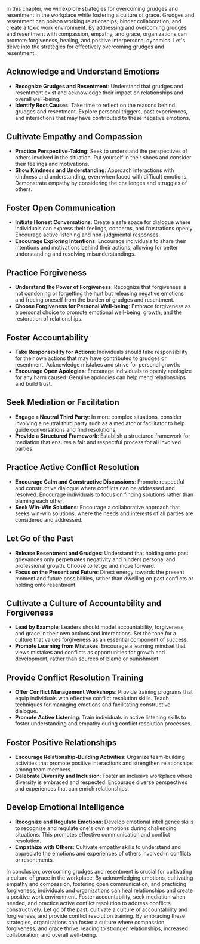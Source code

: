 
In this chapter, we will explore strategies for overcoming grudges and resentment in the workplace while fostering a culture of grace. Grudges and resentment can poison working relationships, hinder collaboration, and create a toxic work environment. By addressing and overcoming grudges and resentment with compassion, empathy, and grace, organizations can promote forgiveness, healing, and positive interpersonal dynamics. Let's delve into the strategies for effectively overcoming grudges and resentment.

Acknowledge and Understand Emotions
-----------------------------------

* **Recognize Grudges and Resentment**: Understand that grudges and resentment exist and acknowledge their impact on relationships and overall well-being.
* **Identify Root Causes**: Take time to reflect on the reasons behind grudges and resentment. Explore personal triggers, past experiences, and interactions that may have contributed to these negative emotions.

Cultivate Empathy and Compassion
--------------------------------

* **Practice Perspective-Taking**: Seek to understand the perspectives of others involved in the situation. Put yourself in their shoes and consider their feelings and motivations.
* **Show Kindness and Understanding**: Approach interactions with kindness and understanding, even when faced with difficult emotions. Demonstrate empathy by considering the challenges and struggles of others.

Foster Open Communication
-------------------------

* **Initiate Honest Conversations**: Create a safe space for dialogue where individuals can express their feelings, concerns, and frustrations openly. Encourage active listening and non-judgmental responses.
* **Encourage Exploring Intentions**: Encourage individuals to share their intentions and motivations behind their actions, allowing for better understanding and resolving misunderstandings.

Practice Forgiveness
--------------------

* **Understand the Power of Forgiveness**: Recognize that forgiveness is not condoning or forgetting the hurt but releasing negative emotions and freeing oneself from the burden of grudges and resentment.
* **Choose Forgiveness for Personal Well-being**: Embrace forgiveness as a personal choice to promote emotional well-being, growth, and the restoration of relationships.

Foster Accountability
---------------------

* **Take Responsibility for Actions**: Individuals should take responsibility for their own actions that may have contributed to grudges or resentment. Acknowledge mistakes and strive for personal growth.
* **Encourage Open Apologies**: Encourage individuals to openly apologize for any harm caused. Genuine apologies can help mend relationships and build trust.

Seek Mediation or Facilitation
------------------------------

* **Engage a Neutral Third Party**: In more complex situations, consider involving a neutral third party such as a mediator or facilitator to help guide conversations and find resolutions.
* **Provide a Structured Framework**: Establish a structured framework for mediation that ensures a fair and respectful process for all involved parties.

Practice Active Conflict Resolution
-----------------------------------

* **Encourage Calm and Constructive Discussions**: Promote respectful and constructive dialogue where conflicts can be addressed and resolved. Encourage individuals to focus on finding solutions rather than blaming each other.
* **Seek Win-Win Solutions**: Encourage a collaborative approach that seeks win-win solutions, where the needs and interests of all parties are considered and addressed.

Let Go of the Past
------------------

* **Release Resentment and Grudges**: Understand that holding onto past grievances only perpetuates negativity and hinders personal and professional growth. Choose to let go and move forward.
* **Focus on the Present and Future**: Direct energy towards the present moment and future possibilities, rather than dwelling on past conflicts or holding onto resentment.

Cultivate a Culture of Accountability and Forgiveness
-----------------------------------------------------

* **Lead by Example**: Leaders should model accountability, forgiveness, and grace in their own actions and interactions. Set the tone for a culture that values forgiveness as an essential component of success.
* **Promote Learning from Mistakes**: Encourage a learning mindset that views mistakes and conflicts as opportunities for growth and development, rather than sources of blame or punishment.

Provide Conflict Resolution Training
------------------------------------

* **Offer Conflict Management Workshops**: Provide training programs that equip individuals with effective conflict resolution skills. Teach techniques for managing emotions and facilitating constructive dialogue.
* **Promote Active Listening**: Train individuals in active listening skills to foster understanding and empathy during conflict resolution processes.

Foster Positive Relationships
-----------------------------

* **Encourage Relationship-Building Activities**: Organize team-building activities that promote positive interactions and strengthen relationships among team members.
* **Celebrate Diversity and Inclusion**: Foster an inclusive workplace where diversity is embraced and respected. Encourage diverse perspectives and experiences that can enrich relationships.

Develop Emotional Intelligence
------------------------------

* **Recognize and Regulate Emotions**: Develop emotional intelligence skills to recognize and regulate one's own emotions during challenging situations. This promotes effective communication and conflict resolution.
* **Empathize with Others**: Cultivate empathy skills to understand and appreciate the emotions and experiences of others involved in conflicts or resentments.

In conclusion, overcoming grudges and resentment is crucial for cultivating a culture of grace in the workplace. By acknowledging emotions, cultivating empathy and compassion, fostering open communication, and practicing forgiveness, individuals and organizations can heal relationships and create a positive work environment. Foster accountability, seek mediation when needed, and practice active conflict resolution to address conflicts constructively. Let go of the past, cultivate a culture of accountability and forgiveness, and provide conflict resolution training. By embracing these strategies, organizations can foster a culture where compassion, forgiveness, and grace thrive, leading to stronger relationships, increased collaboration, and overall well-being.
